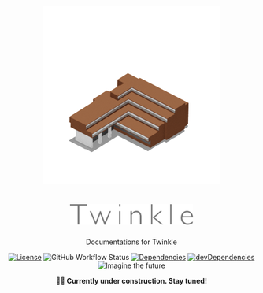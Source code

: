 <div align="center">

![](/src/assets/bldg-cl.png)

# <img src="/src/assets/logo.svg" alt="Twinkle" width="250">

Documentations for Twinkle

[![License](https://img.shields.io/github/license/nandenjin/twinkle-docs?style=flat-square)](/LICENSE)
![GitHub Workflow Status](https://img.shields.io/github/workflow/status/nandenjin/twinkle-docs/CI?style=flat-square)
[![Dependencies](https://img.shields.io/david/nandenjin/twinkle-docs?style=flat-square)](https://david-dm.org/nandenjin/twinkle-docs)
[![devDependencies](https://img.shields.io/david/dev/nandenjin/twinkle-docs?style=flat-square)](https://david-dm.org/nandenjin/twinkle-docs?type=dev)
![Imagine the future](https://img.shields.io/badge/Imagine%20the-future-%230bf?style=flat-square)

**👨‍🏭 Currently under construction. Stay tuned!**
</div>
